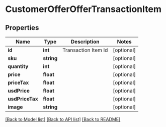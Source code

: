 # CustomerOfferOfferTransactionItem

## Properties
Name | Type | Description | Notes
------------ | ------------- | ------------- | -------------
**id** | **int** | Transaction Item Id | [optional] 
**sku** | **string** |  | [optional] 
**quantity** | **int** |  | [optional] 
**price** | **float** |  | [optional] 
**priceTax** | **float** |  | [optional] 
**usdPrice** | **float** |  | [optional] 
**usdPriceTax** | **float** |  | [optional] 
**image** | **string** |  | [optional] 

[[Back to Model list]](../README.md#documentation-for-models) [[Back to API list]](../README.md#documentation-for-api-endpoints) [[Back to README]](../README.md)


